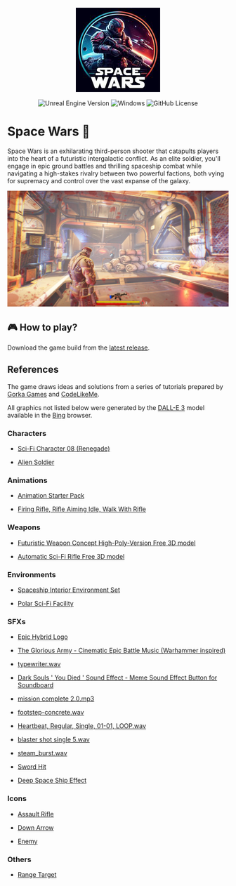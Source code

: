 <p align="center">
<img alt="Space Wars Logo" src="SpaceWars.png">
</p>

<p align="center">
<img alt="Unreal Engine Version" src="https://img.shields.io/badge/unreal_engine-5.3.2-black?logo=unrealengine">
<img alt="Windows" src="https://img.shields.io/badge/windows-2fc0f5?logo=windows">
<img alt="GitHub License" src="https://img.shields.io/github/license/jakub-galazka/spacewars">
</p>

# Space Wars 🌌

Space Wars is an exhilarating third-person shooter that catapults players into the heart of a futuristic intergalactic conflict. As an elite soldier, you'll engage in epic ground battles and thrilling spaceship combat while navigating a high-stakes rivalry between two powerful factions, both vying for supremacy and control over the vast expanse of the galaxy.

![Game Screenshot](Doc/screenshot.jpg)

## 🎮 How to play?

Download the game build from the [latest release](https://github.com/jakub-galazka/spacewars/releases/latest).

## References

The game draws ideas and solutions from a series of tutorials prepared by [Gorka Games](https://www.youtube.com/@GorkaGames) and [CodeLikeMe](https://www.youtube.com/@CodeLikeMe).

All graphics not listed below were generated by the [DALL-E 3](https://www.bing.com/images/create) model available in the [Bing](https://www.bing.com) browser.

### Characters

* [Sci-Fi Character 08 (Renegade)](https://www.unrealengine.com/marketplace/en-US/product/sci-fi-character-08-renegade)

* [Alien Soldier](https://www.mixamo.com)

### Animations

* [Animation Starter Pack](https://www.unrealengine.com/marketplace/en-US/product/animation-starter-pack)

* [Firing Rifle, Rifle Aiming Idle, Walk With Rifle](https://www.mixamo.com)

### Weapons

* [Futuristic Weapon Concept High-Poly-Version Free 3D model](https://www.cgtrader.com/free-3d-models/military/gun/futuristic-weapon-concept-high-poly-version)

* [Automatic Sci-Fi Rifle Free 3D model](https://www.cgtrader.com/free-3d-models/military/gun/automatic-sci-fi-rifle)

### Environments

* [Spaceship Interior Environment Set](https://www.unrealengine.com/marketplace/en-US/product/spaceship-interior-environment-set)

* [Polar Sci-Fi Facility](https://www.unrealengine.com/marketplace/en-US/product/polar-sci-fi-facility)

### SFXs

* [Epic Hybrid Logo](https://pixabay.com/sound-effects/epic-hybrid-logo-157092/)

* [The Glorious Army - Cinematic Epic Battle Music (Warhammer inspired)](https://pixabay.com/music/main-title-the-glorious-army-cinematic-epic-battle-music-warhammer-inspired-155892/)

* [typewriter.wav](https://freesound.org/people/Horn/sounds/9744/)

* [Dark Souls ' You Died ' Sound Effect - Meme Sound Effect Button for Soundboard](https://tuna.voicemod.net/sound/d23c1e88-eb51-448e-8ad1-9abde6e2cad7)

* [mission complete 2.0.mp3](https://freesound.org/people/halomaniac/sounds/57364/)

* [footstep-concrete.wav](https://freesound.org/people/swuing/sounds/38873/)

* [Heartbeat, Regular, Single, 01-01, LOOP.wav](https://freesound.org/people/InspectorJ/sounds/485076/)

* [blaster shot single 5.wav](https://freesound.org/people/MikeE63/sounds/466867/)

* [steam_burst.wav](https://freesound.org/people/pengo_au/sounds/90143/)

* [Sword Hit](https://pixabay.com/pl/sound-effects/sword-hit-7160/)

* [Deep Space Ship Effect](https://freesound.org/people/hykenfreak/sounds/214663/)

### Icons

* [Assault Rifle](https://www.flaticon.com/free-icon/assault-rifle_7445133)

* [Down Arrow](https://www.flaticon.com/free-icon/down-arrow_318426?k=1705423402867)

* [Enemy](https://www.flaticon.com/free-icon/enemy_1477230)

### Others

* [Range Target](https://www.youtube.com/watch?v=3OCisqQMaVc&t=80s)

